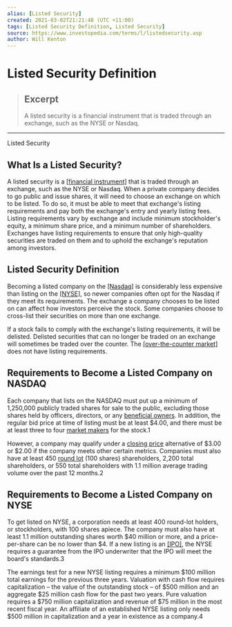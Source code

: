 ```yaml
---
alias: [Listed Security]
created: 2021-03-02T21:21:48 (UTC +11:00)
tags: [Listed Security Definition, Listed Security]
source: https://www.investopedia.com/terms/l/listedsecurity.asp
author: Will Kenton
---
```


# Listed Security Definition

> ## Excerpt
> A listed security is a financial instrument that is traded through an exchange, such as the NYSE or Nasdaq.

---

Listed Security
## What Is a Listed Security?

A listed security is a [[financial instrument]](https://www.investopedia.com/terms/f/financialinstrument.asp) that is traded through an exchange, such as the NYSE or Nasdaq. When a private company decides to go public and issue shares, it will need to choose an exchange on which to be listed. To do so, it must be able to meet that exchange's listing requirements and pay both the exchange's entry and yearly listing fees. Listing requirements vary by exchange and include minimum stockholder's equity, a minimum share price, and a minimum number of shareholders. Exchanges have listing requirements to ensure that only high-quality securities are traded on them and to uphold the exchange's reputation among investors.

## Listed Security Definition

Becoming a listed company on the [[Nasdaq]](https://www.investopedia.com/terms/n/nasdaq.asp) is considerably less expensive than listing on the [[NYSE]](https://www.investopedia.com/terms/n/nyse.asp), so newer companies often opt for the Nasdaq if they meet its requirements. The exchange a company chooses to be listed on can affect how investors perceive the stock. Some companies choose to cross-list their securities on more than one exchange.

If a stock fails to comply with the exchange's listing requirements, it will be delisted. Delisted securities that can no longer be traded on an exchange will sometimes be traded over the counter. The [[over-the-counter market]](https://www.investopedia.com/terms/o/over-the-countermarket.asp) does not have listing requirements.

## Requirements to Become a Listed Company on NASDAQ

Each company that lists on the NASDAQ must put up a minimum of 1,250,000 publicly traded shares for sale to the public, excluding those shares held by officers, directors, or any [beneficial owners](https://www.investopedia.com/terms/b/beneficialowner.asp). In addition, the regular bid price at time of listing must be at least $4.00, and there must be at least three to four [market makers](https://www.investopedia.com/terms/m/marketmaker.asp) for the stock.1

However, a company may qualify under a [closing price](https://www.investopedia.com/terms/c/closingprice.asp) alternative of $3.00 or $2.00 if the company meets other certain metrics. Companies must also have at least 450 [round lot](https://www.investopedia.com/terms/r/roundlot.asp) (100 shares) shareholders, 2,200 total shareholders, or 550 total shareholders with 1.1 million average trading volume over the past 12 months.2

## Requirements to Become a Listed Company on NYSE

To get listed on NYSE, a corporation needs at least 400 round-lot holders, or stockholders, with 100 shares apiece. The company must also have at least 1.1 million outstanding shares worth $40 million or more, and a price-per-share can be no lower than $4. If a new listing is an [[IPO]](https://www.investopedia.com/terms/i/ipo.asp), the NYSE requires a guarantee from the IPO underwriter that the IPO will meet the board's standards.3 

The earnings test for a new NYSE listing requires a minimum $100 million total earnings for the previous three years. Valuation with cash flow requires capitalization – the value of the outstanding stock – of $500 million and an aggregate $25 million cash flow for the past two years. Pure valuation requires a $750 million capitalization and revenue of $75 million in the most recent fiscal year. An affiliate of an established NYSE listing only needs $500 million in capitalization and a year in existence as a company.4
